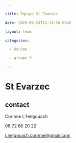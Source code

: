 ```yaml
---

title: Équipe St Evarzec 

date: 2025-06-23T12:13:38.654Z

layout: team

categories:

  - équipe

  - groupe-3

---
```


# St Evarzec 



## contact 

Corinne L’Helgouach

06 72 60 20 22

Lhelgouach.corinne@gmail.com

